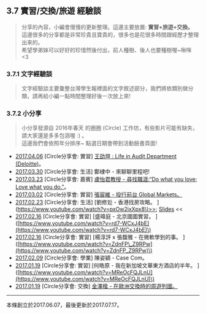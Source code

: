 ## 3.7 實習/交換/旅遊 經驗談

> 分享的內容，小編會慢慢的更新整理。這邊主要放置: **實習+旅遊+交換。**  
> 這邊很多的分享都是非常珍貴且寶貴的，很多也是花很多時間跟經歷才整理出來的。  
> 希望學弟妹可以好好的珍惜然後付出，前人種樹、後人也要種樹喔~啾咪 &lt;3

### 3.7.1 文字經驗談

> 文字經驗談主要彙整台灣學生報裡面的文字敘述部分，我們將依類別做分類，請再給小編一點時間整理好後一次放上來!

### 3.7.2 小分享

> 小分享發源自 2016年春天 的圈圈 \(Circle\) 工作坊，有些影片可能有缺失，請大家還是多多包涵喔 :\) 。  
> 這邊我們會依照年分排序~ 點選日期會帶到活動臉書頁面!

* [2017.04.06](https://www.facebook.com/events/251944455268489) \[Circle分享會: 實習\] [王劭瑄 : Life in Audit Department \(Deloitte\)](https://www.youtube.com/watch?v=FxV6oUdk8tk)。
* [2017.03.30](https://www.facebook.com/events/1899410143636822) \[Circle分享會: 生活\] 鄭棣中 - 來聊聊里程吧!
* [2017.03.23](https://www.facebook.com/events/1308140982599506) \[Circle分享會: 嘉賓\] [盧怡君教授 - 尋找職涯:“Do what you love; Love what you do.”](https://www.youtube.com/watch?v=TE20KaG8X2A)。
* [2017.03.02](https://www.facebook.com/events/1735326883444571) \[Circle分享會: 實習\] [張宸維 - 投行前台 Global Markets。](https://www.youtube.com/watch?v=zwYG9QlUDtc)
* [2017.02.23](https://www.facebook.com/events/148169172364989) \[Circle分享會: 生活\] \[劉修彣 - 香港找房攻略。
  \]\([https://www.youtube.com/watch?v=pxOw2jxXpx8\)&gt;&gt;](https://www.youtube.com/watch?v=pxOw2jxXpx8%29>&gt); [Slides](https://docs.google.com/presentation/d/1W3TPfq7PLh0wwIPCiGU3V0Qf5pF04d-Cfc5sHu7EqDE) &lt;&lt;
* [2017.02.16](https://www.facebook.com/events/1262757517138256) \[Circle分享會: 實習\] \[盛暐庭 - 北京國圖實習。
  \]\([https://www.youtube.com/watch?v=rd7-WCxJ4bE](https://www.youtube.com/watch?v=rd7-WCxJ4bE)\)
* [2017.02.16](https://www.facebook.com/events/1262757517138256) \[Circle分享會: 實習\] \[楊淳評 x 張馥雅 - 在微軟學到的事。
  \]\([https://www.youtube.com/watch?v=ZdnFP\_Z9RPw](https://www.youtube.com/watch?v=ZdnFP_Z9RPw)\)
* [2017.02.09](https://www.facebook.com/events/1829012177358620) \[Circle分享會: 學業\] 陳姿穎 - Case Com。
* [2017.01.19](https://www.facebook.com/events/1721888911405037) \[Circle分享會: 實習\] \[何皓原 - 我在新加坡文華東方酒店的半年。
  \]\([https://www.youtube.com/watch?v=MReOcFQJLnU](https://www.youtube.com/watch?v=MReOcFQJLnU)\)
* [2017.01.19](https://www.facebook.com/events/1721888911405037) \[Circle分享會: 交換\] [金澤楷 - 在歐洲交換時的周遊列國。](https://www.youtube.com/watch?v=l3Uo-I34WFc)

---

本條創立於2017.06.07，最後更新於2017.07.17。


